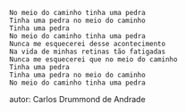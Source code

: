     No meio do caminho tinha uma pedra
    Tinha uma pedra no meio do caminho
    Tinha uma pedra
    No meio do caminho tinha uma pedra
    Nunca me esquecerei desse acontecimento
    Na vida de minhas retinas tão fatigadas
    Nunca me esquecerei que no meio do caminho
    Tinha uma pedra
    Tinha uma pedra no meio do caminho
    No meio do caminho tinha uma pedra

autor: Carlos Drummond de Andrade